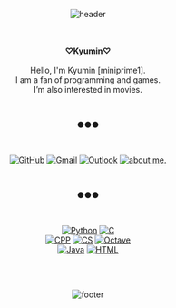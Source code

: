 <div align="center">

![header](https://capsule-render.vercel.app/api?type=wave&color=ffb6c1&height=200&section=header&fontSize=90)

<br/><br/>
<strong>♡Kyumin♡</strong><br><br>
Hello, I'm Kyumin [miniprime1].<br>
I am a fan of programming and games.<br>
I’m also interested in movies.

<br/>

●●●

<br/>
  
[![GitHub](https://img.shields.io/badge/GitHub-181717?style=flat&logo=github&logoColor=white)](https://github.com/miniprime1)
[![Gmail](https://img.shields.io/badge/Gmail-d14836?style=flat&logo=Gmail&logoColor=white)](mailto:godbros.miniprime@gmail.com)
[![Outlook](https://img.shields.io/badge/Outlook-0078D4?style=flat&logo=Microsoft-Outlook&logoColor=white)](mailto:miniprime@outlook.com)
[![about me.](https://img.shields.io/badge/About.me-00A98F?style=flat&logo=About.me&logoColor=white)](https://ivory-guanaco-521.notion.site/about-me-ed4fad4db8ec4a77b1d6037c0edf922b)

<br/>

●●●

<br/>

[![Python](https://img.shields.io/badge/Python-3776AB?style=flat-square&logo=python&logoColor=white)](https://www.python.org/)
[![C](https://img.shields.io/badge/C-A8B9CC?style=flat-square&logo=C&logoColor=white)](https://devdocs.io/c/)<br>
[![CPP](https://img.shields.io/badge/C++-00599C?style=flat-square&logo=c%2B%2B&logoColor=white)](https://devdocs.io/cpp/)
[![CS](https://img.shields.io/badge/CSharp-239120?style=flat-square&logo=C-Sharp&logoColor=white)](https://dotnet.microsoft.com/)
[![Octave](https://img.shields.io/badge/Octave-0790C0?style=flat-square&logo=Octave&logoColor=white)](https://www.gnu.org/software/octave/index)<br>
[![Java](https://img.shields.io/badge/Java-007396?style=flat-square&logo=Java&logoColor=white)](https://www.java.com/)
[![HTML](https://img.shields.io/badge/HTML-E34F26?style=flat-square&logo=HTML5&logoColor=white)](https://devdocs.io/html/)

<br/><br/>

![footer](https://capsule-render.vercel.app/api?type=wave&color=83dcb7&height=200&section=footer&fontSize=90)

</div>
